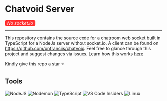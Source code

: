 # Chatvoid Server

<p style="background-color: #ff3333; color: white; font-style: italic; width: fit-content; padding: 1px 7px; border-radius: 5px">No socket.io</p>

---

This repository contains the source code for a chatroom web socket built in TypeScript for a NodeJs server without socket\.io. A client can be found on https://github.com/onfranciis/chatvoid. Feel free to glance through this project and suggest changes via issues. Learn how this works [here](./LEARN.md)

Kindly give this repo a star :star:

## Tools

![NodeJS](https://img.shields.io/badge/node.js-6DA55F?style=for-the-badge&logo=node.js&logoColor=white)
![Nodemon](https://img.shields.io/badge/NODEMON-%23323330.svg?style=for-the-badge&logo=nodemon&logoColor=%BBDEAD)
![TypeScript](https://img.shields.io/badge/typescript-%23007ACC.svg?style=for-the-badge&logo=typescript&logoColor=white)
![VS Code Insiders](https://img.shields.io/badge/VS%20Code%20Insiders-35b393.svg?style=for-the-badge&logo=visual-studio-code&logoColor=white)
![Linux](https://img.shields.io/badge/Linux-FCC624?style=for-the-badge&logo=linux&logoColor=black)
